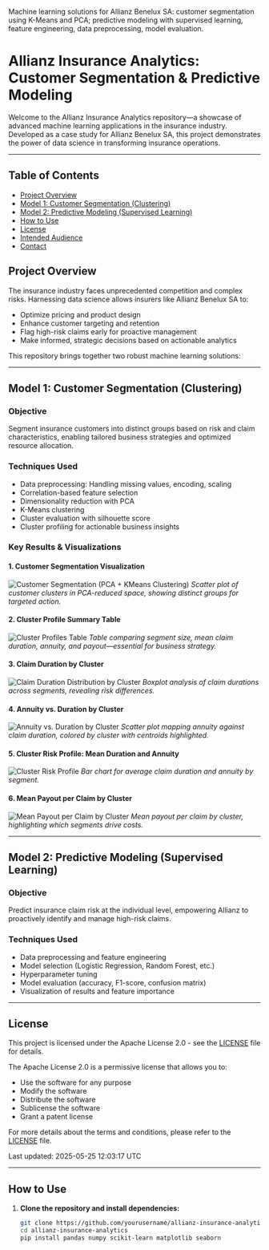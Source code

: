 Machine learning solutions for Allianz Benelux SA: customer segmentation using K-Means and PCA; predictive modeling with supervised learning, feature engineering, data preprocessing, model evaluation.

# Allianz Insurance Analytics: Customer Segmentation & Predictive Modeling

Welcome to the Allianz Insurance Analytics repository—a showcase of advanced machine learning applications in the insurance industry. Developed as a case study for Allianz Benelux SA, this project demonstrates the power of data science in transforming insurance operations.

---

## Table of Contents

- [Project Overview](#project-overview)
- [Model 1: Customer Segmentation (Clustering)](#model-1-customer-segmentation-clustering)
- [Model 2: Predictive Modeling (Supervised Learning)](#model-2-predictive-modeling-supervised-learning)
- [How to Use](#how-to-use)
- [License](#license)
- [Intended Audience](#intended-audience)
- [Contact](#contact)

## Project Overview

The insurance industry faces unprecedented competition and complex risks. Harnessing data science allows insurers like Allianz Benelux SA to:

- Optimize pricing and product design
- Enhance customer targeting and retention
- Flag high-risk claims early for proactive management
- Make informed, strategic decisions based on actionable analytics

This repository brings together two robust machine learning solutions:

---

## Model 1: Customer Segmentation (Clustering)

### Objective
Segment insurance customers into distinct groups based on risk and claim characteristics, enabling tailored business strategies and optimized resource allocation.

### Techniques Used
- Data preprocessing: Handling missing values, encoding, scaling
- Correlation-based feature selection
- Dimensionality reduction with PCA
- K-Means clustering
- Cluster evaluation with silhouette score
- Cluster profiling for actionable business insights

### Key Results & Visualizations

#### 1. Customer Segmentation Visualization

![Customer Segmentation (PCA + KMeans Clustering)](images/Clusters_Visualizations.png)
*Scatter plot of customer clusters in PCA-reduced space, showing distinct groups for targeted action.*

#### 2. Cluster Profile Summary Table

![Cluster Profiles Table](images/Clusters_Summary.png)
*Table comparing segment size, mean claim duration, annuity, and payout—essential for business strategy.*

#### 3. Claim Duration by Cluster

![Claim Duration Distribution by Cluster](images/Claim_Duration_By_Cluster_Colored.png)
*Boxplot analysis of claim durations across segments, revealing risk differences.*

#### 4. Annuity vs. Duration by Cluster

![Annuity vs. Duration by Cluster](images/Annuity_vs_Duration_by_Cluster_with_Centroids.png)
*Scatter plot mapping annuity against claim duration, colored by cluster with centroids highlighted.*

#### 5. Cluster Risk Profile: Mean Duration and Annuity

![Cluster Risk Profile](images/Cluster_Risk_Profile_Dual_Axis_OneLegend.png)
*Bar chart for average claim duration and annuity by segment.*

#### 6. Mean Payout per Claim by Cluster

![Mean Payout per Claim by Cluster](images/Cluster_Mean_Payout_per_Claim_Dynamic.png)
*Mean payout per claim by cluster, highlighting which segments drive costs.*

---

## Model 2: Predictive Modeling (Supervised Learning)

### Objective
Predict insurance claim risk at the individual level, empowering Allianz to proactively identify and manage high-risk claims.

### Techniques Used
- Data preprocessing and feature engineering
- Model selection (Logistic Regression, Random Forest, etc.)
- Hyperparameter tuning
- Model evaluation (accuracy, F1-score, confusion matrix)
- Visualization of results and feature importance

---

## License

This project is licensed under the Apache License 2.0 - see the [LICENSE](LICENSE) file for details.

The Apache License 2.0 is a permissive license that allows you to:
- Use the software for any purpose
- Modify the software
- Distribute the software
- Sublicense the software
- Grant a patent license

For more details about the terms and conditions, please refer to the [LICENSE](LICENSE) file.

Last updated: 2025-05-25 12:03:17 UTC

---

## How to Use

1. **Clone the repository and install dependencies:**
   ```bash
   git clone https://github.com/yourusername/allianz-insurance-analytics.git
   cd allianz-insurance-analytics
   pip install pandas numpy scikit-learn matplotlib seaborn
